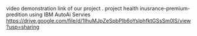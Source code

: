 video demonstration link of our project .
project health inusrance-premium- predition using IBM AutoAi Servies
https://drive.google.com/file/d/1IhuMJpZeSpbPIb6oYslphfktGSsSm0lS/view?usp=sharing
